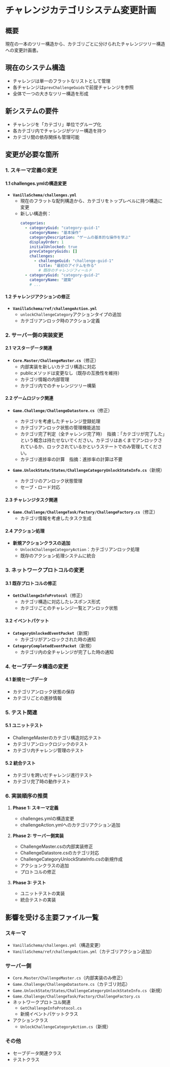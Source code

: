 # チャレンジカテゴリシステム変更計画

## 概要
現在の一本のツリー構造から、カテゴリごとに分けられたチャレンジツリー構造への変更計画書。

## 現在のシステム構造
- チャレンジは単一のフラットなリストとして管理
- 各チャレンジは`prevChallengeGuids`で前提チャレンジを参照
- 全体で一つの大きなツリー構造を形成

## 新システムの要件
- チャレンジを「カテゴリ」単位でグループ化
- 各カテゴリ内でチャレンジがツリー構造を持つ
- カテゴリ間の依存関係も管理可能

## 変更が必要な箇所

### 1. スキーマ定義の変更

#### 1.1 challenges.ymlの構造変更
- **`VanillaSchema/challenges.yml`**
  - 現在のフラットな配列構造から、カテゴリをトップレベルに持つ構造に変更
  - 新しい構造例：
    ```yaml
    categories:
      - categoryGuid: "category-guid-1"
        categoryName: "基本操作"
        categoryDescription: "ゲームの基本的な操作を学ぶ"
        displayOrder: 1
        initialUnlocked: true
        prevCategoryGuids: []
        challenges:
          - challengeGuid: "challenge-guid-1"
            title: "最初のアイテムを作る"
            # 既存のチャレンジフィールド
      - categoryGuid: "category-guid-2"
        categoryName: "建築"
        # ...
    ```

#### 1.2 チャレンジアクションの修正
- **`VanillaSchema/ref/challengeAction.yml`**
  - `unlockChallengeCategory`アクションタイプの追加
  - カテゴリアンロック時のアクション定義

### 2. サーバー側の実装変更

#### 2.1 マスターデータ関連
- **`Core.Master/ChallengeMaster.cs`**（修正）
  - 内部実装を新しいカテゴリ構造に対応
  - publicメソッドは変更なし（既存の互換性を維持）
  - カテゴリ情報の内部管理
  - カテゴリ内でのチャレンジツリー構築

#### 2.2 ゲームロジック関連
- **`Game.Challenge/ChallengeDatastore.cs`**（修正）
  - カテゴリを考慮したチャレンジ登録処理
  - カテゴリアンロック状態の管理機能追加
  - カテゴリ完了判定（全チャレンジ完了時）　指摘：「カテゴリが完了した」という概念は持たせないでください。カテゴリはあくまでアンロックされているか、ロックされているかというステートでのみ管理してください。
  - カテゴリ進捗率の計算　指摘：進捗率の計算は不要

- **`Game.UnlockState/States/ChallengeCategoryUnlockStateInfo.cs`**（新規）
  - カテゴリのアンロック状態管理
  - セーブ・ロード対応

#### 2.3 チャレンジタスク関連
- **`Game.Challenge/ChallengeTask/Factory/ChallengeFactory.cs`**（修正）
  - カテゴリ情報を考慮したタスク生成

#### 2.4 アクション処理
- **新規アクションクラスの追加**
  - `UnlockChallengeCategoryAction`：カテゴリアンロック処理
  - 既存のアクション処理システムに統合

### 3. ネットワークプロトコルの変更

#### 3.1 既存プロトコルの修正
- **`GetChallengeInfoProtocol`**（修正）
  - カテゴリ構造に対応したレスポンス形式
  - カテゴリごとのチャレンジ一覧とアンロック状態

#### 3.2 イベントパケット
- **`CategoryUnlockedEventPacket`**（新規）
  - カテゴリがアンロックされた時の通知
- **`CategoryCompletedEventPacket`**（新規）
  - カテゴリ内の全チャレンジが完了した時の通知

### 4. セーブデータ構造の変更

#### 4.1 新規セーブデータ
- カテゴリアンロック状態の保存
- カテゴリごとの進捗情報


### 5. テスト関連

#### 5.1 ユニットテスト
- ChallengeMasterのカテゴリ構造対応テスト
- カテゴリアンロックロジックのテスト
- カテゴリ内チャレンジ管理のテスト

#### 5.2 統合テスト
- カテゴリを跨いだチャレンジ進行テスト
- カテゴリ完了時の動作テスト

### 6. 実装順序の推奨

1. **Phase 1: スキーマ定義**
   - challenges.ymlの構造変更
   - challengeAction.ymlへのカテゴリアクション追加

2. **Phase 2: サーバー側実装**
   - ChallengeMaster.csの内部実装修正
   - ChallengeDatastore.csのカテゴリ対応
   - ChallengeCategoryUnlockStateInfo.csの新規作成
   - アクションクラスの追加
   - プロトコルの修正

3. **Phase 3: テスト**
   - ユニットテストの実装
   - 統合テストの実装

## 影響を受ける主要ファイル一覧

### スキーマ
- `VanillaSchema/challenges.yml`（構造変更）
- `VanillaSchema/ref/challengeAction.yml`（カテゴリアクション追加）

### サーバー側
- `Core.Master/ChallengeMaster.cs`（内部実装のみ修正）
- `Game.Challenge/ChallengeDatastore.cs`（カテゴリ対応）
- `Game.UnlockState/States/ChallengeCategoryUnlockStateInfo.cs`（新規）
- `Game.Challenge/ChallengeTask/Factory/ChallengeFactory.cs`
- ネットワークプロトコル関連
  - `GetChallengeInfoProtocol.cs`
  - 新規イベントパケットクラス
- アクションクラス
  - `UnlockChallengeCategoryAction.cs`（新規）

### その他
- セーブデータ関連クラス
- テストクラス
